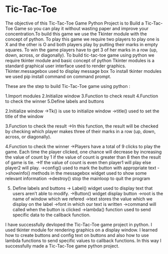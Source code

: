 # Tic-Tac-Toe
The objective of this Tic-Tac-Toe Game Python Project is to Build a Tic-Tac-Toe Game so you can play it without wasting paper and improve your concentration.To build this game we use the Tkinter module with the concept of python.
To play this game we require two players to play one is X and the other is O and both players play by putting their marks in empty squares.
To win the game players have to get 3 of her marks in a row (up, down, across, or diagonally).
To build tic-tac-toe game using python we require tkinter module and basic concept of python
Tkinter modules is a standard graphical user interface used to render graphics.
Tkinter.messagebox used to display message box
To install tkinter modules we used pip install command on command prompt.

These are the step to build Tic-Tac-Toe game using python :

1.Import modules
2.Initialize window
3.Function to check result
4.Function to check the winner
5.Define labels and buttons

2.Initialize window
->Tk() is use to initialize window
->title() used to set the title of the window

3.Function to check the result
->In this function, the result will be checked by checking which player makes three of their marks in a row (up, down, across, or diagonally).

4.Function to check the winner
->Players have a total of 9 clicks to play the game. Each time the player clicked, one chance will decrease
  by increasing the value of count by 1 if the value of count is greater than 8 then the result of game is tie.
->If the value of count is even then player1 will play else player2 will play.
->config() used to mark the button with appropriate text
->showinfo() methods in the messagebox widget used to show some relevant information
->destroy() stop the mainloop to quit the program

5. Define labels and buttons
-> Label() widget used to display text that users aren’t able to modify.
->Button() widget display button
->root is the name of window which we refered
->text stores the value which we display on the label
->font in which our text is written
->command will called when the button is clicked
->lambda() function used to send specific data to the callback function.

I have successfully devloped the Tic-Tac-Toe game project in python. I used tkinter module for rendering graphics on a display window.
I learned how to create buttons and config text on buttons and also how to use lambda functions to send specific values to callback functions.
In this way I successfully made a Tic-Tac-Toe game python project.
